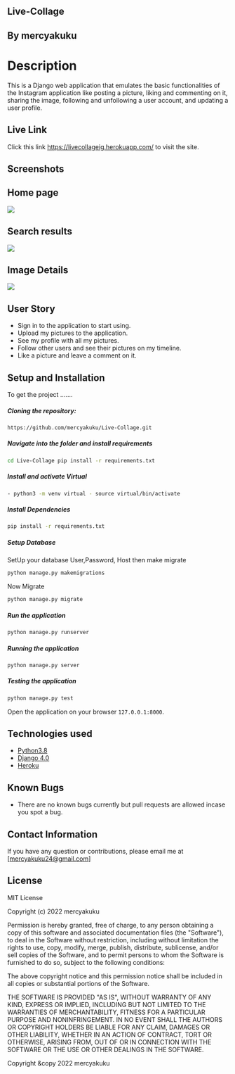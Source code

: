 ## Live-Collage

## By mercyakuku  
  
# Description  
This is a Django web application that emulates the basic functionalities of the Instagram application like posting a picture, liking and commenting on it, sharing the image, following and unfollowing a user account, and updating a user profile.

  
##  Live Link  
 Click this link https://livecollageig.herokuapp.com/  to visit the site.
  
## Screenshots 
 ## Home page
 <img src="https://user-images.githubusercontent.com/100420952/171779725-b0cec5a9-51d8-4fa0-a755-0458bc3ac90d.png">

 ## Search results
 <img src="https://user-images.githubusercontent.com/100420952/171779580-69c96414-9d55-4548-bfb6-22ffc2831ac4.png">
 
 ## Image Details 
<img src="https://user-images.githubusercontent.com/100420952/171779811-7943a066-f72f-4ce7-b85b-1b02ecd20c74.png">

 
## User Story  
  
* Sign in to the application to start using.
* Upload my pictures to the application.
* See my profile with all my pictures.
* Follow other users and see their pictures on my timeline.
* Like a picture and leave a comment on it. 
  

  
## Setup and Installation  
To get the project .......  
  
##### Cloning the repository:  
 ```bash 
 https://github.com/mercyakuku/Live-Collage.git
```
##### Navigate into the folder and install requirements  
 ```bash 
cd Live-Collage pip install -r requirements.txt 
```
##### Install and activate Virtual  
 ```bash 
- python3 -m venv virtual - source virtual/bin/activate  
```  
##### Install Dependencies  
 ```bash 
 pip install -r requirements.txt 
```  
 ##### Setup Database  
  SetUp your database User,Password, Host then make migrate  
 ```bash 
python manage.py makemigrations 
 ``` 
 Now Migrate  
 ```bash 
 python manage.py migrate 
```
##### Run the application  
 ```bash 
 python manage.py runserver 
``` 
##### Running the application  
 ```bash 
 python manage.py server 
```
##### Testing the application  
 ```bash 
 python manage.py test 
```
Open the application on your browser `127.0.0.1:8000`.  
  
  
## Technologies used  
  
* [Python3.8](https://www.python.org/)  
* [Django 4.0](https://docs.djangoproject.com/en/2.2/)  
* [Heroku](https://heroku.com)  
  
  
## Known Bugs  
* There are no known bugs currently but pull requests are allowed incase you spot a bug. 
  
## Contact Information   
If you have any question or contributions, please email me at [mercyakuku24@gmail.com]  
  
## License 
MIT License

Copyright (c) 2022 mercyakuku

Permission is hereby granted, free of charge, to any person obtaining a copy
of this software and associated documentation files (the "Software"), to deal
in the Software without restriction, including without limitation the rights
to use, copy, modify, merge, publish, distribute, sublicense, and/or sell
copies of the Software, and to permit persons to whom the Software is
furnished to do so, subject to the following conditions:

The above copyright notice and this permission notice shall be included in all
copies or substantial portions of the Software.

THE SOFTWARE IS PROVIDED "AS IS", WITHOUT WARRANTY OF ANY KIND, EXPRESS OR
IMPLIED, INCLUDING BUT NOT LIMITED TO THE WARRANTIES OF MERCHANTABILITY,
FITNESS FOR A PARTICULAR PURPOSE AND NONINFRINGEMENT. IN NO EVENT SHALL THE
AUTHORS OR COPYRIGHT HOLDERS BE LIABLE FOR ANY CLAIM, DAMAGES OR OTHER
LIABILITY, WHETHER IN AN ACTION OF CONTRACT, TORT OR OTHERWISE, ARISING FROM,
OUT OF OR IN CONNECTION WITH THE SOFTWARE OR THE USE OR OTHER DEALINGS IN THE
SOFTWARE.

Copyright &copy 2022 mercyakuku